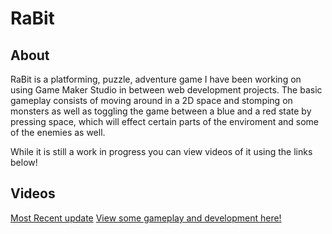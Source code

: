 # RaBit

## About
RaBit is a platforming, puzzle, adventure game I have been working on using Game Maker Studio in between web development projects. The basic gameplay consists of moving around in a 2D space and stomping on monsters as well as toggling the game between a blue and a red state by pressing space, which will effect certain parts of the enviroment and some of the enemies as well.

While it is still a work in progress you can view videos of it using the links below! 

## Videos
[Most Recent update](https://www.youtube.com/watch?v=bx0LDMQjHYM&list=PLxVRBSIe4S9E1RD_C8kEtvJ5VGjsP85WM&index=10&t=199s)
[View some gameplay and development here!](https://www.youtube.com/playlist?list=PLxVRBSIe4S9E1RD_C8kEtvJ5VGjsP85WM)
